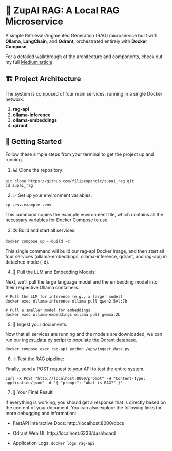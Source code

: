 # 🤖 ZupAI RAG: A Local RAG Microservice

A simple Retrieval-Augmented Generation (RAG) microservice built with **Ollama**, **LangChain**, and **Qdrant**, orchestrated entirely with **Docker Compose**.

For a detailed walkthrough of the architecture and components, check out my full [Medium article](https://medium.com/@filipzupancic123/implement-a-simple-rag-with-ollama-qdrant-and-langchain-cc47beabc290)

## 🏗️ Project Architecture

The system is composed of four main services, running in a single Docker network:

1. **rag-api** 
2. **ollama-inference**
3. **ollama-embeddings** 
4. **qdrant**

## 🚀 Getting Started
Follow these simple steps from your terminal to get the project up and running.

1. 💻 Clone the repository:

```
git clone https://github.com/filipzupancic/zupai_rag.git
cd zupai_rag
```

2. ✅ Set up your environment variables:

```
cp .env.example .env
```

This command copies the example environment file, which contains all the necessary variables for Docker Compose to use.

3. 🛠️ Build and start all services:

```
docker compose up --build -d
```

This single command will build our rag-api Docker image, and then start all four services (ollama-embeddings, ollama-inference, qdrant, and rag-api) in detached mode (-d).

4. 💯 Pull the LLM and Embedding Models:

Next, we'll pull the large language model and the embedding model into their respective Ollama containers.

```
# Pull the LLM for inference (e.g., a larger model)
docker exec ollama-inference ollama pull qwen2.5vl:7b

# Pull a smaller model for embeddings
docker exec ollama-embeddings ollama pull gemma:2b
```

5. 📂 Ingest your documents:

Now that all services are running and the models are downloaded, we can run our ingest_data.py script to populate the Qdrant database.

```
docker compose exec rag-api python /app/ingest_data.py
```

6. 💡 Test the RAG pipeline:

Finally, send a POST request to your API to test the entire system.

```
curl -X POST "http://localhost:8000/prompt" -H "Content-Type: application/json" -d '{ "prompt": "What is RAG?" }'
```

7. 🎯 Your Final Result

If everything is working, you should get a response that is directly based on the content of your document. You can also explore the following links for more debugging and information:

- FastAPI Interactive Docs: http://localhost:8000/docs

- Qdrant Web UI: http://localhost:6333/dashboard

- Application Logs: ```docker logs rag-api```
